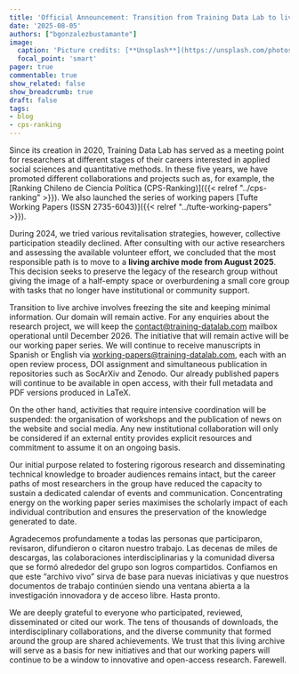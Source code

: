 ```yaml
---
title: 'Official Announcement: Transition from Training Data Lab to live archive'
date: '2025-08-05'
authors: ["bgonzalezbustamante"]
image:
  caption: 'Picture credits: [**Unsplash**](https://unsplash.com/photos/brown-pathway-between-white-organizers-9i4DHlC80AQ)'
  focal_point: 'smart'
pager: true
commentable: true
show_related: false
show_breadcrumb: true
draft: false
tags:
- blog
- cps-ranking
---
```


Since its creation in 2020, Training Data Lab has served as a meeting point for researchers at different stages of their careers interested in applied social sciences and quantitative methods. In these five years, we have promoted different collaborations and projects such as, for example, the [Ranking Chileno de Ciencia Política (CPS-Ranking)]({{< relref "../cps-ranking" >}}). We also launched the series of working papers [Tufte Working Papers (ISSN 2735-6043)]({{< relref "../tufte-working-papers" >}}).

<!--more-->

During 2024, we tried various revitalisation strategies, however, collective participation steadily declined. After consulting with our active researchers and assessing the available volunteer effort, we concluded that the most responsible path is to move to a **living archive mode from August 2025**. This decision seeks to preserve the legacy of the research group without giving the image of a half-empty space or overburdening a small core group with tasks that no longer have institutional or community support.

Transition to live archive involves freezing the site and keeping minimal information. Our domain will remain active. For any enquiries about the research project, we will keep the contact@training-datalab.com mailbox operational until December 2026.
The initiative that will remain active will be our working paper series. We will continue to receive manuscripts in Spanish or English via working-papers@training-datalab.com, each with an open review process, DOI assignment and simultaneous publication in repositories such as SocArXiv and Zenodo. Our already published papers will continue to be available in open access, with their full metadata and PDF versions produced in LaTeX.

On the other hand, activities that require intensive coordination will be suspended: the organisation of workshops and the publication of news on the website and social media. Any new institutional collaboration will only be considered if an external entity provides explicit resources and commitment to assume it on an ongoing basis.

Our initial purpose related to fostering rigorous research and disseminating technical knowledge to broader audiences remains intact, but the career paths of most researchers in the group have reduced the capacity to sustain a dedicated calendar of events and communication. Concentrating energy on the working paper series maximises the scholarly impact of each individual contribution and ensures the preservation of the knowledge generated to date.

Agradecemos profundamente a todas las personas que participaron, revisaron, difundieron o citaron nuestro trabajo. Las decenas de miles de descargas, las colaboraciones interdisciplinarias y la comunidad diversa que se formó alrededor del grupo son logros compartidos. Confiamos en que este “archivo vivo” sirva de base para nuevas iniciativas y que nuestros documentos de trabajo continúen siendo una ventana abierta a la investigación innovadora y de acceso libre. Hasta pronto.

We are deeply grateful to everyone who participated, reviewed, disseminated or cited our work. The tens of thousands of downloads, the interdisciplinary collaborations, and the diverse community that formed around the group are shared achievements. We trust that this living archive will serve as a basis for new initiatives and that our working papers will continue to be a window to innovative and open-access research. Farewell.